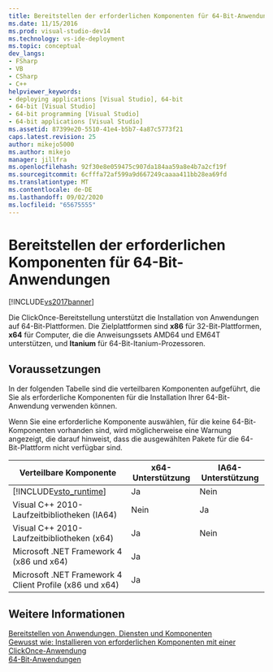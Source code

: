 ```yaml
---
title: Bereitstellen der erforderlichen Komponenten für 64-Bit-Anwendungen | Microsoft-Dokumentation
ms.date: 11/15/2016
ms.prod: visual-studio-dev14
ms.technology: vs-ide-deployment
ms.topic: conceptual
dev_langs:
- FSharp
- VB
- CSharp
- C++
helpviewer_keywords:
- deploying applications [Visual Studio], 64-bit
- 64-bit [Visual Studio]
- 64-bit programming [Visual Studio]
- 64-bit applications [Visual Studio]
ms.assetid: 87399e20-5510-41e4-b5b7-4a87c5773f21
caps.latest.revision: 25
author: mikejo5000
ms.author: mikejo
manager: jillfra
ms.openlocfilehash: 92f30e8e059475c907da184aa59a8e4b7a2cf19f
ms.sourcegitcommit: 6cfffa72af599a9d667249caaaa411bb28ea69fd
ms.translationtype: MT
ms.contentlocale: de-DE
ms.lasthandoff: 09/02/2020
ms.locfileid: "65675555"
---
```

# <a name="deploying-prerequisites-for-64-bit-applications"></a>Bereitstellen der erforderlichen Komponenten für 64-Bit-Anwendungen
[!INCLUDE[vs2017banner](../includes/vs2017banner.md)]

Die ClickOnce-Bereitstellung unterstützt die Installation von Anwendungen auf 64-Bit-Plattformen. Die Zielplattformen sind **x86** für 32-Bit-Plattformen, **x64** für Computer, die die Anweisungssets AMD64 und EM64T unterstützen, und **Itanium** für 64-Bit-Itanium-Prozessoren.  
  
## <a name="prerequisites"></a>Voraussetzungen  
 In der folgenden Tabelle sind die verteilbaren Komponenten aufgeführt, die Sie als erforderliche Komponenten für die Installation Ihrer 64-Bit-Anwendung verwenden können.  
  
 Wenn Sie eine erforderliche Komponente auswählen, für die keine 64-Bit-Komponenten vorhanden sind, wird möglicherweise eine Warnung angezeigt, die darauf hinweist, dass die ausgewählten Pakete für die 64-Bit-Plattform nicht verfügbar sind.  
  
|Verteilbare Komponente|x64-Unterstützung|IA64-Unterstützung|  
|---------------------|-----------------|------------------|  
|[!INCLUDE[vsto_runtime](../includes/vsto-runtime-md.md)]|Ja|Nein|  
|Visual C++ 2010-Laufzeitbibliotheken (IA64)|Nein|Ja|  
|Visual C++ 2010-Laufzeitbibliotheken (x64)|Ja|Nein|  
|Microsoft .NET Framework 4 (x86 und x64)|Ja||  
|Microsoft .NET Framework 4 Client Profile (x86 und x64)|Ja||  
  
## <a name="see-also"></a>Weitere Informationen  
 [Bereitstellen von Anwendungen, Diensten und Komponenten](../deployment/deploying-applications-services-and-components.md)   
 [Gewusst wie: Installieren von erforderlichen Komponenten mit einer ClickOnce-Anwendung](../deployment/how-to-install-prerequisites-with-a-clickonce-application.md)   
 [64-Bit-Anwendungen](https://msdn.microsoft.com/library/fd4026bc-2c3d-4b27-86dc-ec5e96018181)
